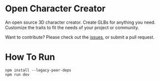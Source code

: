 # Open Character Creator
An open source 3D character creator. Create GLBs for anything you need. Customize the traits to fit the needs of your project or community.

Want to contribute? Please check out the [issues](https://github.com/thenexuscity/OpenCharacterCreator/issues), or submit a pull request.

# How To Run
```
npm install --legacy-peer-deps
npm run dev
```
